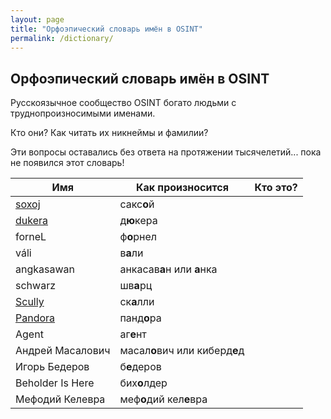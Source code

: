 ```yaml
---
layout: page
title: "Орфоэпический словарь имён в OSINT"
permalink: /dictionary/
---
```


## Орфоэпический словарь имён в OSINT

Русскоязычное сообщество OSINT богато людьми с труднопроизносимыми именами.

Кто они? Как читать их никнеймы и фамилии?

Эти вопросы оставались без ответа на протяжении тысячелетий...
пока не появился этот словарь!

| Имя         | Как произносится | Кто это? | 
| ----------- | ---------------- |--------- | 
| [soxoj](https://github.com/soxoj)       | сакс**о**й       | 
| [dukera](https://t.me/dukera_ch)      | д**ю**кера       | 
| forneL      | ф**о**рнел       |          |    
| váli        | в**а**ли         |          |    
| angkasawan  | анкасав**а**н или **а**нка  |    
| schwarz     | шв**а**рц        |          |
| [Scully](https://t.me/bsbjs7283i38jsiwkwkz)| ск**а**лли | | 
| [Pandora](https://t.me/pandora_intelligence)     |  панд**о**ра       |          |
| Agent       | аг**е**нт        |          |    
| Андрей Масалович | масал**о**вич или киберд**е**д |
| Игорь Бедеров    | б**е**деров  |         |    
| Beholder Is Here | бих**о**лдер |         |
| Мефодий Келевра  | меф**о**дий кел**е**вра |     |


